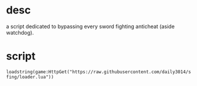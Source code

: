 # desc
a script dedicated to bypassing every sword fighting anticheat (aside watchdog).
# script
`
loadstring(game:HttpGet("https://raw.githubusercontent.com/daily3014/sfing/loader.lua"))
`
